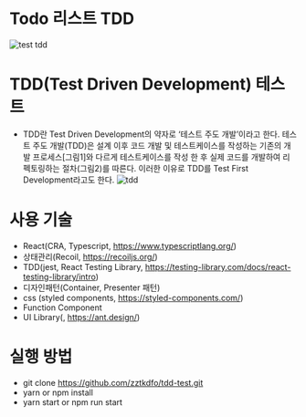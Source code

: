 # Todo 리스트 TDD
![test tdd](https://user-images.githubusercontent.com/25785800/143210674-627d5d30-16d1-4e7b-8f67-f5cdebbe9139.PNG)

# TDD(Test Driven Development) 테스트
- TDD란 Test Driven Development의 약자로 ‘테스트 주도 개발’이라고 한다.
	테스트 주도 개발(TDD)은 설계 이후 코드 개발 및 테스트케이스를 작성하는 기존의 개발 프로세스[그림1]와 다르게 테스트케이스를 작성 한 후 실제 코드를 개발하여 리펙토링하는 절차(그림2)를 따른다. 이러한 이유로 TDD를 Test First Development라고도 한다.
![tdd](https://user-images.githubusercontent.com/25785800/143209648-b10ccfce-e6e1-498e-b65a-36da45e82ce3.png)

# 사용 기술
- React(CRA, Typescript, https://www.typescriptlang.org/)
- 상태관리(Recoil, https://recoiljs.org/)
- TDD(jest, React Testing Library, https://testing-library.com/docs/react-testing-library/intro)
- 디자인패턴(Container, Presenter 패턴)
- css (styled components, https://styled-components.com/)
- Function Component
- UI Library(, https://ant.design/)

# 실행 방법
- git clone https://github.com/zztkdfo/tdd-test.git
- yarn or npm install
- yarn start or npm run start

